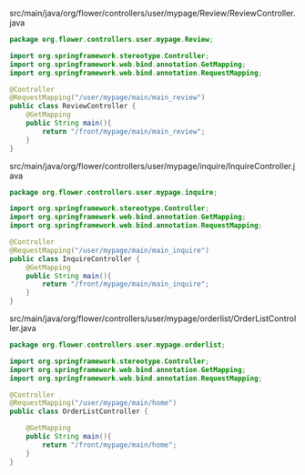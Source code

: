 <p>src/main/java/org/flower/controllers/user/mypage/Review/ReviewController.java</p>

```java
package org.flower.controllers.user.mypage.Review;

import org.springframework.stereotype.Controller;
import org.springframework.web.bind.annotation.GetMapping;
import org.springframework.web.bind.annotation.RequestMapping;

@Controller
@RequestMapping("/user/mypage/main/main_review")
public class ReviewController {
    @GetMapping
    public String main(){
        return "/front/mypage/main/main_review";
    }
}

```
<p>src/main/java/org/flower/controllers/user/mypage/inquire/InquireController.java</p>

```java
package org.flower.controllers.user.mypage.inquire;

import org.springframework.stereotype.Controller;
import org.springframework.web.bind.annotation.GetMapping;
import org.springframework.web.bind.annotation.RequestMapping;

@Controller
@RequestMapping("/user/mypage/main/main_inquire")
public class InquireController {
    @GetMapping
    public String main(){
        return "/front/mypage/main/main_inquire";
    }
}

```

<p>src/main/java/org/flower/controllers/user/mypage/orderlist/OrderListController.java</p>

```java
package org.flower.controllers.user.mypage.orderlist;

import org.springframework.stereotype.Controller;
import org.springframework.web.bind.annotation.GetMapping;
import org.springframework.web.bind.annotation.RequestMapping;

@Controller
@RequestMapping("/user/mypage/main/home")
public class OrderListController {

    @GetMapping
    public String main(){
        return "/front/mypage/main/home";
    }
}

```
